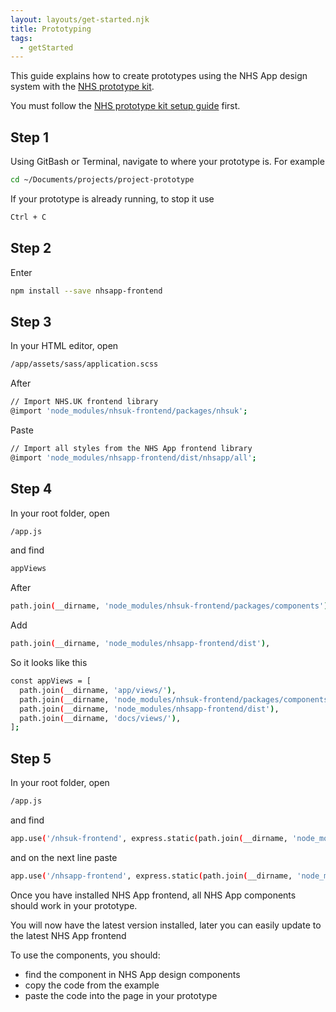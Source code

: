 ```yaml
---
layout: layouts/get-started.njk
title: Prototyping
tags:
  - getStarted
---
```


This guide explains how to create prototypes using the NHS App design system with the [NHS prototype kit](https://prototype-kit.service-manual.nhs.uk/).

You must follow the [NHS prototype kit setup guide](https://prototype-kit.service-manual.nhs.uk/install) first.

## Step 1

Using GitBash or Terminal, navigate to where your prototype is. For example

```sh
cd ~/Documents/projects/project-prototype
```

If your prototype is already running, to stop it use

```sh
Ctrl + C
```

## Step 2

Enter

```sh
npm install --save nhsapp-frontend
```

## Step 3

In your HTML editor, open

```sh
/app/assets/sass/application.scss
```

After

```sh
// Import NHS.UK frontend library
@import 'node_modules/nhsuk-frontend/packages/nhsuk';
```

Paste

```sh
// Import all styles from the NHS App frontend library
@import 'node_modules/nhsapp-frontend/dist/nhsapp/all';
```

## Step 4

In your root folder, open

```sh
/app.js
```

and find

```sh
appViews
```

After

```sh
path.join(__dirname, 'node_modules/nhsuk-frontend/packages/components'),
```

Add

```sh
path.join(__dirname, 'node_modules/nhsapp-frontend/dist'),
```

So it looks like this

```sh
const appViews = [
  path.join(__dirname, 'app/views/'),
  path.join(__dirname, 'node_modules/nhsuk-frontend/packages/components'),
  path.join(__dirname, 'node_modules/nhsapp-frontend/dist'),
  path.join(__dirname, 'docs/views/'),
];
```

## Step 5

In your root folder, open

```sh
/app.js
```

and find

```sh
app.use('/nhsuk-frontend', express.static(path.join(__dirname, 'node_modules/nhsuk-frontend/dist')));
```

and on the next line paste

```sh
app.use('/nhsapp-frontend', express.static(path.join(__dirname, 'node_modules/nhsapp-frontend/dist/nhsapp')));
```

Once you have installed NHS App frontend, all NHS App components should work in your prototype.

You will now have the latest version installed, later you can easily update to the latest NHS App frontend

To use the components, you should:

- find the component in NHS App design components
- copy the code from the example
- paste the code into the page in your prototype
